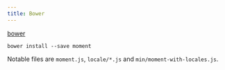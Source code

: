 ```yaml
---
title: Bower
---
```


[bower](http://bower.io/)

```
bower install --save moment
```

Notable files are `moment.js`, `locale/*.js` and `min/moment-with-locales.js`.
